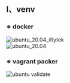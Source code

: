 ## Ⅰ、venv

### ※ docker
![ubuntu_20.04_iflytek](https://github.com/jianshengqi/artifact/workflows/ubuntu_20.04_iflytek/badge.svg)  
![ubuntu_20.04](https://github.com/jianshengqi/artifact/workflows/ubuntu_20.04/badge.svg)

### ※ vagrant packer
![ubuntu validate](https://github.com/jianshengqi/artifact/workflows/packer/badge.svg)
